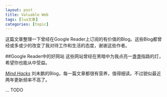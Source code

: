 ```yaml
---
layout: post
title: Valuable Web 
tags: [lua文章]
categories: [topic]
---
```

<p>这篇文章整理一下曾经在Google Reader上订阅的有价值的Blog。这些Blog都曾经或多或少的改变了我对待工作和生活的态度，谢谢这些作者。</p>

<p>##Google Reader中的好网站
这些网站曾经在黑暗中为我点亮一盏盏指路的灯，希望你也能从中受益。</p>

<p><a href="http://mindhacks.cn/"><em>Mind Hacks</em></a> 刘未鹏的Blog，每一篇文章都很有营养，值得细读。不过貌似最近两年更新频率不高了。</p>

<p>… TODO</p>